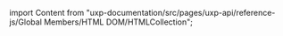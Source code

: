 
import Content from "uxp-documentation/src/pages/uxp-api/reference-js/Global Members/HTML DOM/HTMLCollection";

<Content query="product=xd"/>
